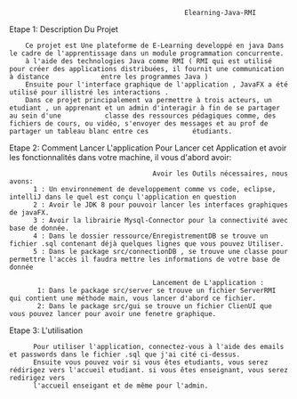                                                 Elearning-Java-RMI


Etape 1: Description Du Projet
        
        Ce projet est Une plateforme de E-Learning developpé en java Dans le cadre de l'apprentissage dans un module programmation concurrente.
        à l'aide des technologies Java comme RMI ( RMI qui est utilisé pour créer des applications distribuées, il fournit une communication à distance             entre les programmes Java )
        Ensuite pour l'interface graphique de l'application , JavaFX a été utilisé pour illistré les interactions .
        Dans ce projet principalement va permettre à trois acteurs, un etudiant , un apprenant et un admin d'interagir à fin de se partager au sein d'une           classe des ressources pédagiques comme, des fichiers de cours, ou vidéo, s'envoyer des messages et au prof de partager un tableau blanc entre ces           étudiants.
        
 Etape 2: Comment Lancer L'application
          Pour Lancer cet Application et avoir les fonctionnalités dans votre machine, il vous d'abord avoir:
                                        
                                        Avoir les Outils nécessaires, nous avons:
          1 : Un environnement de developpement comme vs code, eclipse, intelliJ dans le quel est conçu l'application en question
          2 : Avoir le JDK 8 pour pouvoir lancer les interfaces graphiques de javaFX.
          3 : Avoir la librairie Mysql-Connector pour la connectivité avec base de donnée.
          4 : Dans le dossier ressource/EnregistrementDB se trouve un fichier .sql contenant déjà quelques lignes que vous pouvez Utiliser.
          5 : Dans le package src/connectionDB , se trouve une classe pour permettre l'accès il faudra mettre les informations de votre base de donnée
                                           
                                        Lancement de L'application : 
           1: Dans le package src/server se trouve un fichier ServerRMI qui contient une méthode main, vous lancer d'abord ce fichier.
           2: Dans le package src/gui se trouve un fichier ClienUI que vous pouvez lancer pour avoir une fenetre graphique.
           
           
Etape 3: L'utilisation
          
          Pour utiliser l'application, connectez-vous à l'aide des emails et passwords dans le fichier .sql que j'ai cité ci-dessus.
          Ensuite vous pouvez voir si vous êtes etudiants, vous serez rédirigez vers l'accueil etudiant. si vous êtes enseignant, vous serez redirigez vers
          l'accueil enseigant et de même pour l'admin.

                            
        
